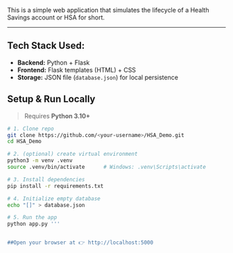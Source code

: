 This is a simple web application that simulates the lifecycle of a Health Savings account or HSA for short. 

---

## Tech Stack Used:
- **Backend:** Python + Flask  
- **Frontend:** Flask templates (HTML) + CSS  
- **Storage:** JSON file (`database.json`) for local persistence  

## Setup & Run Locally

> Requires **Python 3.10+**

```bash
# 1. Clone repo
git clone https://github.com/<your-username>/HSA_Demo.git
cd HSA_Demo

# 2. (optional) create virtual environment
python3 -m venv .venv
source .venv/bin/activate      # Windows: .venv\Scripts\activate

# 3. Install dependencies
pip install -r requirements.txt

# 4. Initialize empty database
echo "[]" > database.json

# 5. Run the app
python app.py '''


##Open your browser at 👉 http://localhost:5000


